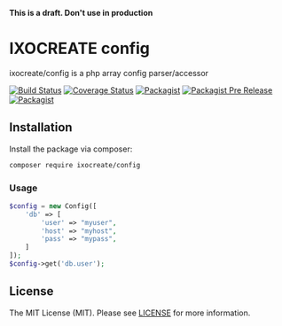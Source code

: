 **This is a draft. Don't use in production**

# IXOCREATE config

ixocreate/config is a php array config parser/accessor

[![Build Status](https://travis-ci.com/ixocreate/config.svg?branch=master)](https://travis-ci.com/ixocreate/config)
[![Coverage Status](https://coveralls.io/repos/github/ixocreate/config/badge.svg?branch=master)](https://coveralls.io/github/ixocreate/config?branch=master)
[![Packagist](https://img.shields.io/packagist/v/ixocreate/config.svg)](https://packagist.org/packages/ixocreate/config)
[![Packagist Pre Release](https://img.shields.io/packagist/vpre/ixocreate/config.svg)](https://packagist.org/packages/ixocreate/config)
[![Packagist](https://img.shields.io/packagist/l/ixocreate/config.svg)](https://packagist.org/packages/ixocreate/config)

## Installation

Install the package via composer:

```sh
composer require ixocreate/config
```

### Usage

```php
$config = new Config([
    'db' => [
        'user' => "myuser",
        'host' => "myhost",
        'pass' => "mypass",
    ]
]);
$config->get('db.user');

```

## License

The MIT License (MIT). Please see [LICENSE](LICENSE) for more information.
